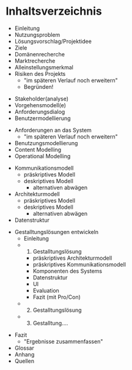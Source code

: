 # Inhaltsverzeichnis
<!-- Allgemein -->
- Einleitung
- Nutzungsproblem
- Lösungsvorschlag/Projektidee
- Ziele
- Domänenrecherche
- Marktrecherche
- Alleinstellungsmerkmal
- Risiken des Projekts
    - "im späteren Verlauf noch erweitern"
    - Begründen!
<!-- MCI -->
- Stakeholder(analyse)
- Vorgehensmodell(e)
- Anforderungsdialog
- Benutzermodellierung 
<!-- Reihenfolge: "Benutzer - Anforderungen - Aufgaben" so richtig? -->
- Anforderungen an das System
    - "im späteren Verlauf noch erweitern"
- Benutzungsmodellierung
- Content Modelling
- Operational Modelling <!--wird das benötigt bei uns? -->
<!-- WBA2 -->
- Kommunikationsmodell
    - präskriptives Modell
    - deskriptives Modell
        - alternativen abwägen
- Architekturmodell
    - präskriptives Modell
    - deskriptives Modell
        - alternativen abwägen
- Datenstruktur
<!-- Gestalltungslösungen/Ergebnisse -->
- Gestalltungslösungen entwickeln
    - Einleitung
    - 1. Gestalltungslösung
        - präskriptives Architekturmodell
        - präskriptives Kommunikationsmodell
        - Komponenten des Systems
        - Datenstruktur
        - UI
        - Evaluation
        - Fazit (mit Pro/Con)
    - 2. Gestalltungslösung
    - 3. Gestalltung....
<!-- hier noch etwas machen? -->
- Fazit
    - "Ergebnisse zusammenfassen"
- Glossar
- Anhang
- Quellen